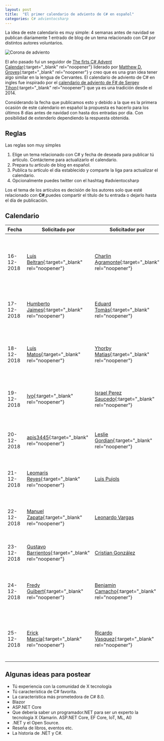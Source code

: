 ```yaml
---
layout: post
title:  "El primer calendario de adviento de C# en español"
categories: C# advientocsharp 
---
```


La idea de este calendario es muy simple: 4 semanas antes de navidad se publican diariamente 1 entrado de blog de un tema relacionado con C# por distintos autores voluntarios.

<img data-src="/img/adviento.jpg" class="lazyload"  alt="Corona de adviento">

El año pasado fui un seguidor de [The firts C# Advent Calendar](https://crosscuttingconcerns.com/The-First-C-Advent-Calendar){:target="_blank" rel="noopener"} liderado por [Matthew D. Groves](https://crosscuttingconcerns.com/){:target="_blank" rel="noopener"} y creo que es una gran idea tener algo similar en la lengua de Cervantes.
El calendario de adviento de C# en ingles fue inspirado por el [calendario de adviento de F# de Sergey Tihon](https://sergeytihon.com/2018/10/22/f-advent-calendar-in-english-2018/){:target="_blank" rel="noopener"} que ya es una tradición desde el 2014.

Considerando la fecha que publicamos esto y debido a la que es la primera ocasión de este calendario en español la propuesta es hacerlo para los últimos 8 días antes de navidad con hasta dos entradas por día. Con posibilidad de extenderlo dependiendo la respuesta obtenida.

## Reglas

Las reglas son muy simples

1. Elige un tema relacionado con C# y fecha de deseada para publicar tú artículo. Contácteme para actualizarlo el calendario.
2. Prepara tu artículo de blog en español.
3. Publica tu artículo el día establecido y comparte la liga para actualizar el calendario.
4. Opcionalmente puedes twitter con el hashtag #advientocsharp

Los el tema de los artículos es decisión de los autores solo que esté relacionado con **C#**,puedes compartir el título de tu entrada o dejarlo hasta el día de publicación.

## Calendario

| Fecha         | Solicitado por| Solicitador por |   Blog 1       |  Blog 2 |
| ------------- | ------------- | -------------   |----------------|----------|
| 16-12-2018    |[Luis Beltran](https://twitter.com/darkicebeam){:target="_blank" rel="noopener"}| [Charlin Agramonte](https://twitter.com/Chard003){:target="_blank" rel="noopener"}|["Integrando Google Sheets en una app móvil de Xamarin.Forms a través de Azure Functions"](https://luisbeltran.mx/2018/12/16/integrando-google-sheets-en-una-app-movil-de-xamarin-forms-a-traves-de-azure-functions/){:target="_blank" rel="noopener"}|["Aprendiendo Xamarin Forms — Mi receta personal"](https://medium.com/@Chard003/aprendiendo-xamarin-forms-mi-receta-personal-b23b95288e2a){:target="_blank" rel="noopener"}|
| 17-12-2018    |[Humberto Jaimes](https://twitter.com/HJaimesDev){:target="_blank" rel="noopener"}|[Eduard Tomàs](https://twitter.com/eiximenis){:target="_blank" rel="noopener"}|["Trabajando con archivos locales en Xamarin.Forms"](http://www.humbertojaimes.net/trabajando-con-archivos-locales-en-xamarin-forms/){:target="_blank" rel="noopener"}               |["Comparaciones en C#"](https://geeks.ms/etomas/2018/12/17/comparaciones-en-c/){:target="_blank" rel="noopener"}|
| 18-12-2018    |[Luis Matos](https://twitter.com/luismatosluna){:target="_blank" rel="noopener"}|[Yhorby Matias](https://twitter.com/yhorbymatias){:target="_blank" rel="noopener"}|["Cognitive Services y Xamarin.Forms: Creando aplicaciones inteligentes"](https://luismts.com/es/blog/xamarin/cognitive-services-xamarin-forms/){:target="_blank" rel="noopener"}| ["C# en el browser .NET WebAssembley Blazor"](https://ymatias.com/2018/12/18/c-en-el-browser-net-webassembley-blazor/){:target="_blank" rel="noopener"}|
| 19-12-2018    |[Ivo](https://twitter.com/shirivo){:target="_blank" rel="noopener"}|[Israel Perez Saucedo](https://twitter.com/pesimx87){:target="_blank" rel="noopener"}|                | ["Creando una “SPA” básica con ReactJS y ASP.NET Core"](https://neomatrixisra25.wixsite.com/ihouseblog/blog/creando-una-spa-b%C3%A1sica-con-reactjs-y-asp-net-core){:target="_blank" rel="noopener"}|
| 20-12-2018    |[apis3445](https://twitter.com/apis3445){:target="_blank" rel="noopener"}|[Leslie Gordian](https://twitter.com/LeslieGordian17){:target="_blank" rel="noopener"}| ["Seguridad en tus servicios REST .NET Core"](https://medium.com/@apis3445/seguridad-en-los-servicios-rest-con-net-core-8164d9a9de46){:target="_blank" rel="noopener"} |["Dale alas a tu código con las nuevas características de C# 7.0 X"](http://dominiotic.com/dale-alas-a-tu-codigo-con-las-nuevas-caracteristicas-de-c-7-x/){:target="_blank" rel="noopener"}|
| 21-12-2018    |[Leomaris Reyes](https://twitter.com/LeomarisReyes11){:target="_blank" rel="noopener"}|[Luis Pujols](https://twitter.com/pujolsluis1)|["Aplicando el patrón de diseño MVVM"](https://medium.com/@reyes.leomaris/aplicando-el-patr%C3%B3n-de-dise%C3%B1o-mvvm-d4156e51bbe5){:target="_blank" rel="noopener"}|["Aprendiendo a crear Plugins en Xamarin"](https://medium.com/@Pujolsluis/aprendiendo-a-crear-plugins-en-xamarin-272b38ddc012){:target="_blank" rel="noopener"}|
| 22-12-2018    |[Manuel Zapata](https://twitter.com/ManuelZapata){:target="_blank" rel="noopener"}|[Leonardo Vargas](https://twitter.com/lvbernal)|["5 características de C# para escribir mejor código"](https://manuelzapata.co/caracteristicas-csharp-escribir-mejor-codigo/){:target="_blank" rel="noopener"}|"[.NET Core en reinos lejanos: hardware,radios y señales"](https://blog.lvbernal.com/2018/12/net-core-en-reinos-lejanos-hardware.html){:target="_blank" rel="noopener"}|
| 23-12-2018    |[Gustavo Barrientos](https://twitter.com/tavobarrientos){:target="_blank" rel="noopener"}|[Cristian González](https://twitter.com/darrystonem)| ["ASP.NET Core con Docker"](http://www.xamarin.expert/2018/12/23/asp-net-core-con-docker/){:target="_blank" rel="noopener"}|       |
| 24-12-2018    |[Fredy Guibert](https://twitter.com/fredyfx){:target="_blank" rel="noopener"}|[Benjamin Camacho](https://twitter.com/jbenjamincc){:target="_blank" rel="noopener"}| ["Elevando el cosmos con ASPnet Core 2, VueJs, Entity Framework Core 2 y PostgreSQL"](http://fredyfx.com/post/elevando-el-cosmos-con-aspnetcore-2-vuejs-entity-framework-core-2-y-postgresql/){:target="_blank" rel="noopener"}| ["Web Scraping con C# "](https://aspnetcoremaster.com/web/scraping/c%23/advientocsharp/dotnet/selenium/2018/12/24/web-scraping-con-csharp.html){:target="_blank" rel="noopener"}  |
| 25-12-2018    |[Erick Marcia](https://twitter.com/EMarcia14){:target="_blank" rel="noopener"}|[Ricardo Vasquez](https://twitter.com/arquero_r){:target="_blank" rel="noopener"}| ["Sobre C# y DevExpress"](https://erickmarcia.github.io/advientocsharp/){:target="_blank" rel="noopener"} |["Patrones de diseño esenciales para .Net Core WebApi"](http://ricardovasquez.me/post/2018/12/24/patrones-de-diseno-esenciales-para-net-core){:target="_blank" rel="noopener"}|

## Algunas ideas para postear

* Tú experiencia con la comunidad de X tecnología
* Tú característica de C# favorita.
* La característica más prometedora de C# 8.0.
* Blazor
* ASP.NET Core
* Que debería saber un programador.NET para ser un experto la tecnología X (Xamarin. ASP.NET Core, EF Core, IoT, ML, AI)
* .NET y el Open Source.
* Reseña de libros, eventos etc.
* La historia de .NET y C#.
